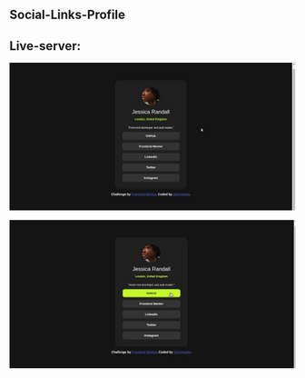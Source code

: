 ## Social-Links-Profile

## Live-server:


![web-version: static](./myfolder/inactive-state.jpg)

![web-version: active](./myfolder/active-state.jpg)